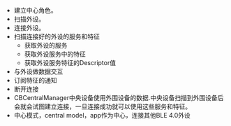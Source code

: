 - 建立中心角色。
- 扫描外设。
- 连接外设。
- 扫描连接好的外设的服务和特征
    - 获取外设的服务
    - 获取外设服务中的特征
    - 获取外设服务特征的Descriptor值
- 与外设做数据交互
- 订阅特征的通知
- 断开连接
- CBCentralManager中央设备使用外围设备的数据.中央设备扫描到外围设备后会就会试图建立连接，一旦连接成功就可以使用这些服务和特征。
- 中心模式，central model，app作为中心，连接其他BLE 4.0外设